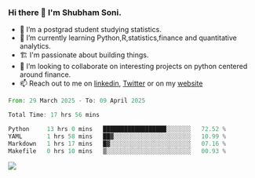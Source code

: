 ### Hi there 👋 I'm Shubham Soni.

- 🔭 I’m a postgrad student studying statistics.
- 🌱 I’m currently learning Python,R,statistics,finance and quantitative analytics.
- 🏗 I'm passionate about building things.
- 👯 I’m looking to collaborate on interesting projects on python centered around finance.
- 📫 Reach out to me on [linkedin](https://linkedin.com/in/shubxam), [Twitter](https://twitter.com/shubxam) or on my [website](https://shubxam.github.io)

<!--START_SECTION:waka-->

```rust
From: 29 March 2025 - To: 09 April 2025

Total Time: 17 hrs 56 mins

Python     13 hrs 0 mins   ██████████████████░░░░░░░   72.52 %
YAML       1 hrs 58 mins   ██▓░░░░░░░░░░░░░░░░░░░░░░   10.99 %
Markdown   1 hrs 17 mins   █▓░░░░░░░░░░░░░░░░░░░░░░░   07.16 %
Makefile   0 hrs 10 mins   ▒░░░░░░░░░░░░░░░░░░░░░░░░   00.93 %
```

<!--END_SECTION:waka-->

<p> <img align=center src='https://github-readme-stats.vercel.app/api/?username=shubxam&show_icons=true&hide=stars&title_color=fff&icon_color=79ff97&text_color=9f9f9f&bg_color=151515'>
</p>
